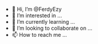 - 👋 Hi, I’m @FerdyEzy
- 👀 I’m interested in ...
- 🌱 I’m currently learning ...
- 💞️ I’m looking to collaborate on ...
- 📫 How to reach me ...

<!---
FerdyEzy/FerdyEzy is a ✨ special ✨ repository because its `README.md` (this file) appears on your GitHub profile.
You can click the Preview link to take a look at your changes.
--->
